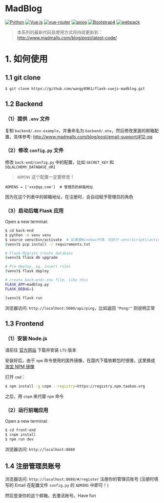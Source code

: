 # MadBlog

[![Python](https://img.shields.io/badge/python-v3.4%2B-blue.svg)](https://www.python.org/)
[![Vue.js](https://img.shields.io/badge/Vue.js-v2.5.2-orange.svg)](https://cn.vuejs.org/index.html)
[![vue-router](https://img.shields.io/badge/vue--router-v3.0.1-lightgrey.svg)](https://router.vuejs.org/zh/)
[![axios](https://img.shields.io/badge/axios-v0.18.0-yellow.svg)](https://github.com/axios/axios)
[![Bootstrap4](https://img.shields.io/badge/Bootstrap-v4.1.3-blue.svg)](https://getbootstrap.com/docs/4.1/getting-started/introduction/)
[![webpack](https://img.shields.io/badge/webpack-v3.6.0-brightgreen.svg)](https://webpack.js.org/)


> 本系列的最新代码及使用方式将持续更新到： http://www.madmalls.com/blog/post/latest-code/


# 1. 如何使用

## 1.1 git clone

```bash
$ git clone https://github.com/wangy8961/flask-vuejs-madblog.git
```

## 1.2 Backend


### （1）提供 `.env` 文件

复制 `backend/.env.example`，并重命名为 `backend/.env`，然后修改里面的邮箱配置，具体参考: http://www.madmalls.com/blog/post/email-support/#12-qq

### （2）修改 `config.py` 文件

修改 `back-end/config.py` 中的配置，比如 `SECRET_KEY` 和 `SQLALCHEMY_DATABASE_URI`

> `ADMINS` 这个配置一定要修改！

```
ADMINS = ['xxx@qq.com']  # 管理员的邮箱地址
```

因为在这个列表中的邮箱地址，在注册时，会自动赋予管理员的角色

### （3）启动后端 Flask 应用

Open a new terminal:

```bash
$ cd back-end
$ python -m venv venv
$ source venv/bin/activate  # 如果是Windows环境，则执行 venv\Scripts\activate
(venv)$ pip install -r requirements.txt

# Flask-Migrate create database
(venv)$ flask db upgrade

# Pre deploy, eg. insert roles
(venv)$ flask deploy

# create back-end/.env file, like this
FLASK_APP=madblog.py
FLASK_DEBUG=1

(venv)$ flask run
```

浏览器访问: `http://localhost:5000/api/ping`，比如返回 `"Pong!"` 则说明正常


## 1.3 Frontend

### （1）安装 Node.js

请前往 [官方网站](https://nodejs.org/zh-cn/) 下载并安装 `LTS` 版本

安装好后，由于 `npm` 命令使用的国外镜像，在国内下载依赖包时很慢，这里换成 [淘宝 NPM 镜像](https://npm.taobao.org/)

打开 `cmd`：

```bash
$ npm install -g cnpm --registry=https://registry.npm.taobao.org
```

之后，用 `cnpm` 来代替 `npm` 命令

### （2）运行前端应用

Open a new terminal:

```bash
$ cd front-end
$ cnpm install
$ npm run dev
```

浏览器访问: `http://localhost:8080`


## 1.4 注册管理员账号

浏览器访问: `http://localhost:8080/#/register` 注册你的管理员账号 (注册时填写的 Email 在配置文件 `config.py` 的 `ADMINS` 中即可！)

然后登录你的这个邮箱，去激活账号。Have fun